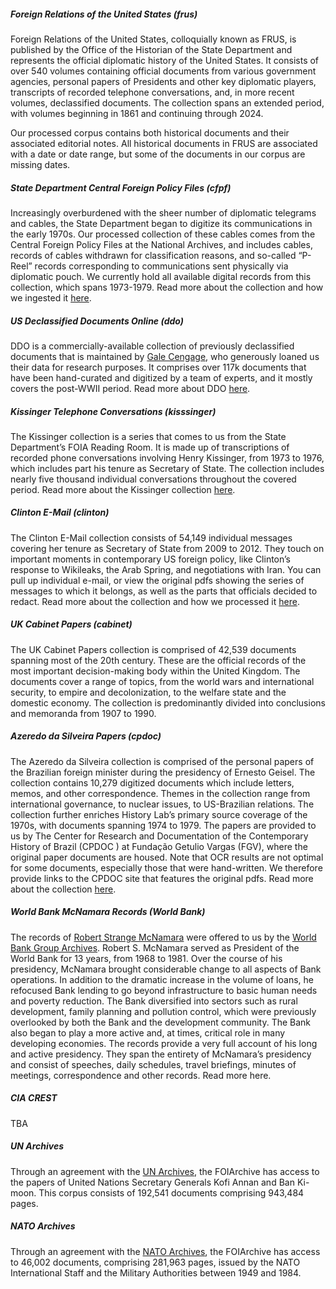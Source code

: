 ##### Foreign Relations of the United States (frus)
Foreign Relations of the United States, colloquially known as FRUS, is published by the Office of the Historian of the State Department and represents the official diplomatic history of the United States. It consists of over 540 volumes containing official documents from various government agencies, personal papers of Presidents and other key diplomatic players, transcripts of recorded telephone conversations, and, in more recent volumes, declassified documents. The collection spans an extended period, with volumes beginning in 1861 and continuing through 2024.

Our processed corpus contains both historical documents and their associated editorial notes. All historical documents in FRUS are associated with a date or date range, but some of the documents in our corpus are missing dates.

##### State Department Central Foreign Policy Files (cfpf)
Increasingly overburdened with the sheer number of diplomatic telegrams and cables, the State Department began to digitize its communications in the early 1970s. Our processed collection of these cables comes from the Central Foreign Policy Files at the National Archives, and includes cables, records of cables withdrawn for classification reasons, and so-called “P-Reel” records corresponding to communications sent physically via diplomatic pouch. We currently hold all available digital records from this collection, which spans 1973-1979. Read more about the collection and how we ingested it [here](http://history-lab.org/cables).

##### US Declassified Documents Online (ddo)
DDO is a commercially-available collection of previously declassified documents that is maintained by [Gale Cengage](https://www.gale.com/c/us-declassified-documents-online), who generously loaned us their data for research purposes. It comprises over 117k documents that have been hand-curated and digitized by a team of experts, and it mostly covers the post-WWII period. Read more about DDO [here](http://history-lab.org/ddo).

##### Kissinger Telephone Conversations (kisssinger)
The Kissinger collection is a series that comes to us from the State Department’s FOIA Reading Room. It is made up of transcriptions of recorded phone conversations involving Henry Kissinger, from 1973 to 1976, which includes part his tenure as Secretary of State. The collection includes nearly five thousand individual conversations throughout the covered period. Read more about the Kissinger collection [here](http://history-lab.org/kissinger).

##### Clinton E-Mail (clinton)
The Clinton E-Mail collection consists of 54,149 individual messages covering her tenure as Secretary of State from 2009 to 2012. They touch on important moments in contemporary US foreign policy, like Clinton’s response to Wikileaks, the Arab Spring, and negotiations with Iran. You can pull up individual e-mail, or view the original pdfs showing the series of messages to which it belongs, as well as the parts that officials decided to redact. Read more about the collection and how we processed it [here](http://history-lab.org/clinton).

##### UK Cabinet Papers (cabinet)
The UK Cabinet Papers collection is comprised of 42,539 documents spanning most of the 20th century. These are the official records of the most important decision-making body within the United Kingdom. The documents cover a range of topics, from the world wars and international security, to empire and decolonization, to the welfare state and the domestic economy. The collection is predominantly divided into conclusions and memoranda from 1907 to 1990.

##### Azeredo da Silveira Papers (cpdoc)
The Azeredo da Silveira collection is comprised of the personal papers of the Brazilian foreign minister during the presidency of Ernesto Geisel. The collection contains 10,279 digitized documents which include letters, memos, and other correspondence. Themes in the collection range from international governance, to nuclear issues, to US-Brazilian relations. The collection further enriches History Lab’s primary source coverage of the 1970s, with documents spanning 1974 to 1979. The papers are provided to us by The Center for Research and Documentation of the Contemporary History of Brazil (CPDOC ) at Fundação Getulio Vargas (FGV), where the original paper documents are housed. Note that OCR results are not optimal for some documents, especially those that were hand-written. We therefore provide links to the CPDOC site that features the original pdfs. Read more about the collection [here](http://history-lab.org/cpdoc).

##### World Bank McNamara Records (World Bank)
The records of [Robert Strange McNamara](https://www.worldbank.org/en/archive/history/past-presidents/robert-strange-mcnamara) were offered to us by the [World Bank Group Archives](https://www.worldbank.org/en/archive/home). Robert S. McNamara served as President of the World Bank for 13 years, from 1968 to 1981. Over the course of his presidency, McNamara brought considerable change to all aspects of Bank operations. In addition to the dramatic increase in the volume of loans, he refocused Bank lending to go beyond infrastructure to basic human needs and poverty reduction. The Bank diversified into sectors such as rural development, family planning and pollution control, which were previously overlooked by both the Bank and the development community. The Bank also began to play a more active and, at times, critical role in many developing economies. The records provide a very full account of his long and active presidency. They span the entirety of McNamara’s presidency and consist of speeches, daily schedules, travel briefings, minutes of meetings, correspondence and other records. Read more here.

##### CIA CREST
TBA

##### UN Archives
Through an agreement with the [UN Archives](https://archives.un.org), the FOIArchive has access to the papers of United Nations Secretary Generals Kofi Annan and Ban Ki-moon. This corpus consists of 192,541 documents comprising 943,484 pages.

##### NATO Archives
Through an agreement with the [NATO Archives](https://www.nato.int/archives), the FOIArchive has access to 46,002 documents, comprising 281,963 pages, issued by the NATO International Staff and the Military Authorities between 1949 and 1984.  